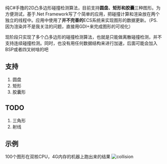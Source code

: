 纯C#手撸的2D凸多边形碰撞检测算法，目前支持**圆盘、矩形和胶囊**三种图形。为方便测试，基于.Net Framework写了个简单的应用，把碰撞计算和渲染放在两个独立的线程中。应用中使用了**并不完善的**ECS系统来实现图形的数据更新。（PS. 因为渲染并不是我关注的问题，直接用GDI+来完成图形的可视化）

现阶段只实现了多个凸多边形的碰撞检测算法，也就是只能做离散碰撞检测，并不支持连续碰撞检测。同时，也没有用任何数据结构来进行加速，后面可能会加入BSP或者四叉树啥的吧


## 支持
1. 圆盘
2. 矩形
3. 胶囊形

## TODO
1. 三角形
2. 射线

## 示例
100个图形在双核CPU，4G内存的机器上跑出来的结果
![collision](https://github.com/simplex86/Collision2D.Net/blob/main/doc/collision.gif)
